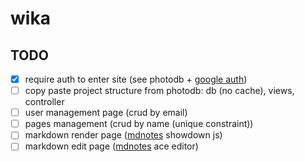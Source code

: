# wika

## TODO

- [x] require auth to enter site (see photodb + [google auth](https://developers.google.com/api-client-library/dotnet/guide/aaa_oauth))
- [ ] copy paste project structure from photodb: db (no cache), views, controller
- [ ] user management page (crud by email)
- [ ] pages management (crud by name (unique constraint))
- [ ] markdown render page ([mdnotes](https://github.com/cprkv/mdnotes) showdown js)
- [ ] markdown edit page ([mdnotes](https://github.com/cprkv/mdnotes) ace editor)
